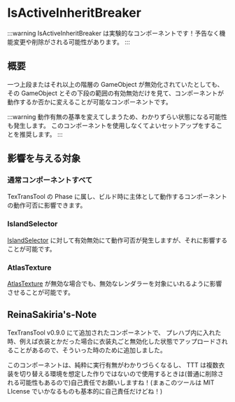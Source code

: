 # IsActiveInheritBreaker

:::warning
IsActiveInheritBreaker は実験的なコンポーネントです！予告なく機能変更や削除がされる可能性があります。
:::

## 概要

一つ上段またはそれ以上の階層の GameObject が無効化されていたとしても、その GameObject とその下段の範囲の有効無効だけを見て、コンポーネントが動作するか否かに変えることが可能なコンポーネントです。

:::warning
動作有無の基準を変えてしまうため、わかりずらい状態になる可能性も発生します。
このコンポーネントを使用しなくてよいセットアップをすることを推奨します。
:::

## 影響を与える対象

### 通常コンポーネントすべて

TexTransTool の Phase に属し、ビルド時に主体として動作するコンポーネントの動作可否に影響できます。

### IslandSelector

[IslandSelector](/docs/Reference/IslandSelector) に対して有効無効にて動作可否が発生しますが、それに影響することが可能です。

### AtlasTexture

[AtlasTexture](/docs/Reference/AtlasTexture#適用時に非アクティブなレンダラーを含める) が無効な場合でも、無効なレンダラーを対象にいれるように影響させることが可能です。

## ReinaSakiria's-Note

TexTransTool v0.9.0 にて追加されたコンポーネントで、 プレハブ内に入れた時、例えば衣装とかだった場合に衣装丸ごと無効化した状態でアップロードされることがあるので、そういった時のために追加しました。

このコンポーネントは、純粋に実行有無がわかりづらくなるし、 TTT は複数衣装を切り替える環境を想定した作りではないので使用するときは(普通に削除される可能性もあるので)自己責任でお願いしますね！(まぁこのツールは MIT LIcense でいかなるものも基本的に自己責任だけどね！)
